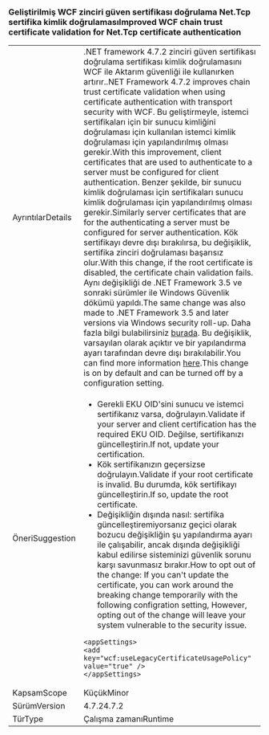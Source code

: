 ### <a name="improved-wcf-chain-trust-certificate-validation-for-nettcp-certificate-authentication"></a><span data-ttu-id="e982a-101">Geliştirilmiş WCF zinciri güven sertifikası doğrulama Net.Tcp sertifika kimlik doğrulaması</span><span class="sxs-lookup"><span data-stu-id="e982a-101">Improved WCF chain trust certificate validation for Net.Tcp certificate authentication</span></span>

|   |   |
|---|---|
|<span data-ttu-id="e982a-102">Ayrıntılar</span><span class="sxs-lookup"><span data-stu-id="e982a-102">Details</span></span>|<span data-ttu-id="e982a-103">.NET framework 4.7.2 zinciri güven sertifikası doğrulama sertifikası kimlik doğrulamasını WCF ile Aktarım güvenliği ile kullanırken artırır.</span><span class="sxs-lookup"><span data-stu-id="e982a-103">.NET Framework 4.7.2 improves chain trust certificate validation when using certificate authentication with transport security with WCF.</span></span> <span data-ttu-id="e982a-104">Bu geliştirmeyle, istemci sertifikaları için bir sunucu kimliğini doğrulaması için kullanılan istemci kimlik doğrulaması için yapılandırılmış olması gerekir.</span><span class="sxs-lookup"><span data-stu-id="e982a-104">With this improvement, client certificates that are used to authenticate to a server must be configured for client authentication.</span></span>  <span data-ttu-id="e982a-105">Benzer şekilde, bir sunucu kimlik doğrulaması için sertifikaları sunucu kimlik doğrulaması için yapılandırılmış olması gerekir.</span><span class="sxs-lookup"><span data-stu-id="e982a-105">Similarly server certificates that are for the authenticating a server must be configured for server authentication.</span></span> <span data-ttu-id="e982a-106">Kök sertifikayı devre dışı bırakılırsa, bu değişiklik, sertifika zinciri doğrulaması başarısız olur.</span><span class="sxs-lookup"><span data-stu-id="e982a-106">With this change, if the root certificate is disabled, the certificate chain validation fails.</span></span> <span data-ttu-id="e982a-107">Aynı değişikliği de .NET Framework 3.5 ve sonraki sürümler ile Windows Güvenlik dökümü yapıldı.</span><span class="sxs-lookup"><span data-stu-id="e982a-107">The same change was also made to .NET Framework 3.5 and later versions via Windows security roll-up.</span></span> <span data-ttu-id="e982a-108">Daha fazla bilgi bulabilirsiniz [burada](https://support.microsoft.com/en-us/help/4055269/security-only-update-for-net-framework-3-5-1-4-5-2-4-6-4-6-1-4-6-2-4-7). Bu değişiklik, varsayılan olarak açıktır ve bir yapılandırma ayarı tarafından devre dışı bırakılabilir.</span><span class="sxs-lookup"><span data-stu-id="e982a-108">You can find more information [here](https://support.microsoft.com/en-us/help/4055269/security-only-update-for-net-framework-3-5-1-4-5-2-4-6-4-6-1-4-6-2-4-7).This change is on by default and can be turned off by a configuration setting.</span></span>|
|<span data-ttu-id="e982a-109">Öneri</span><span class="sxs-lookup"><span data-stu-id="e982a-109">Suggestion</span></span>|<ul><li><span data-ttu-id="e982a-110">Gerekli EKU OID'sini sunucu ve istemci sertifikanız varsa, doğrulayın.</span><span class="sxs-lookup"><span data-stu-id="e982a-110">Validate if your server and client certification has the required EKU OID.</span></span> <span data-ttu-id="e982a-111">Değilse, sertifikanızı güncelleştirin.</span><span class="sxs-lookup"><span data-stu-id="e982a-111">If not, update your certification.</span></span></li><li><span data-ttu-id="e982a-112">Kök sertifikanızın geçersizse doğrulayın.</span><span class="sxs-lookup"><span data-stu-id="e982a-112">Validate if your root certificate is invalid.</span></span> <span data-ttu-id="e982a-113">Bu durumda, kök sertifikayı güncelleştirin.</span><span class="sxs-lookup"><span data-stu-id="e982a-113">If so, update the root certificate.</span></span></li><li><span data-ttu-id="e982a-114">Değişikliğin dışında nasıl: sertifika güncelleştiremiyorsanız geçici olarak bozucu değişikliğin şu yapılandırma ayarı ile çalışabilir, ancak dışında değişikliği kabul edilirse sisteminizi güvenlik sorunu karşı savunmasız bırakır.</span><span class="sxs-lookup"><span data-stu-id="e982a-114">How to opt out of the change: If you can't update the certificate, you can work around the breaking change temporarily with the following configration setting,  However, opting out of the change will leave your system vulnerable to the security issue.</span></span></li></ul><pre><code class="lang-xml">&lt;appSettings&gt;&#13;&#10;&lt;add key=&quot;wcf:useLegacyCertificateUsagePolicy&quot; value=&quot;true&quot; /&gt;&#13;&#10;&lt;/appSettings&gt;&#13;&#10;</code></pre>|
|<span data-ttu-id="e982a-115">Kapsam</span><span class="sxs-lookup"><span data-stu-id="e982a-115">Scope</span></span>|<span data-ttu-id="e982a-116">Küçük</span><span class="sxs-lookup"><span data-stu-id="e982a-116">Minor</span></span>|
|<span data-ttu-id="e982a-117">Sürüm</span><span class="sxs-lookup"><span data-stu-id="e982a-117">Version</span></span>|<span data-ttu-id="e982a-118">4.7.2</span><span class="sxs-lookup"><span data-stu-id="e982a-118">4.7.2</span></span>|
|<span data-ttu-id="e982a-119">Tür</span><span class="sxs-lookup"><span data-stu-id="e982a-119">Type</span></span>|<span data-ttu-id="e982a-120">Çalışma zamanı</span><span class="sxs-lookup"><span data-stu-id="e982a-120">Runtime</span></span>|


